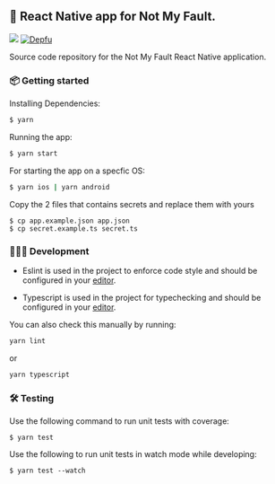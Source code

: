 ## 🌱 React Native app for Not My Fault.

![](https://github.com/NotMyFaultEarth/nmf-app/workflows/Test%20CI/badge.svg)
[![Depfu](https://badges.depfu.com/badges/f3b06c819202baf2a14b3241cbf249c9/overview.svg)](https://depfu.com/repos/github/NotMyFaultEarth/nmf-app?project_id=10243)

Source code repository for the Not My Fault React Native application.

### 📦 Getting started

Installing Dependencies:
```sh
$ yarn
```

Running the app:
```sh
$ yarn start
```

For starting the app on a specfic OS:
```sh
$ yarn ios | yarn android
```

Copy the 2 files that contains secrets and replace them with yours
```
$ cp app.example.json app.json
$ cp secret.example.ts secret.ts
```

### 👩🏾‍💻 Development
- Eslint is used in the project to enforce code style and should be configured in your [editor](https://eslint.org/docs/user-guide/integrations).

- Typescript is used in the project for typechecking and should be configured in your [editor](https://github.com/Microsoft/TypeScript/wiki/TypeScript-Editor-Support).

You can also check this manually by running:

```sh
yarn lint
```

or 

```sh
yarn typescript
```

### 🛠 Testing

Use the following command to run unit tests with coverage:
```
$ yarn test
```

Use the following to run unit tests in watch mode while developing:
```
$ yarn test --watch
```
